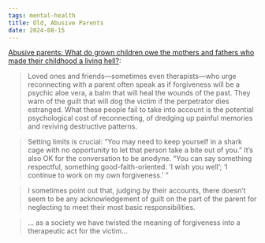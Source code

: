```yaml
---
tags: mental-health
title: Old, Abusive Parents
date: 2024-08-15
---
```


[Abusive parents: What do grown children owe the mothers and fathers who made their childhood a living hell?](https://slate.com/human-interest/2013/02/abusive-parents-what-do-grown-children-owe-the-mothers-and-fathers-who-made-their-childhood-a-living-hell.html):

> Loved ones and friends—sometimes even therapists—who urge reconnecting with a parent often speak as if forgiveness will be a psychic aloe vera, a balm that will heal the wounds of the past. They warn of the guilt that will dog the victim if the perpetrator dies estranged. What these people fail to take into account is the potential psychological cost of reconnecting, of dredging up painful memories and reviving destructive patterns.

> Setting limits is crucial: “You may need to keep yourself in a shark cage with no opportunity to let that person take a bite out of you.” It’s also OK for the conversation to be anodyne. “You can say something respectful, something good-faith-oriented. ‘I wish you well’; ‘I continue to work on my own forgiveness.’ ”

> I sometimes point out that, judging by their accounts, there doesn’t seem to be any acknowledgement of guilt on the part of the parent for neglecting to meet their most basic responsibilities.

> ... as a society we have twisted the meaning of forgiveness into a therapeutic act for the victim...